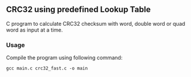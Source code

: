 ## CRC32 using predefined Lookup Table

C program to calculate CRC32 checksum with word, double word or quad word as input at a time.

### Usage
Compile the program using following command:

```
gcc main.c crc32_fast.c -o main
```

